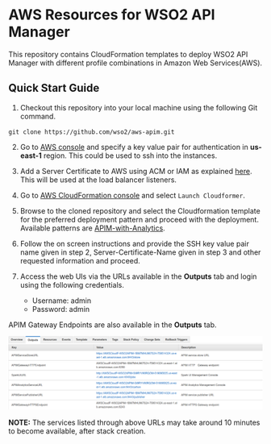 # AWS Resources for WSO2 API Manager

This repository contains CloudFormation templates to deploy WSO2 API Manager with different profile combinations in Amazon Web Services(AWS).

## Quick Start Guide

1. Checkout this repository into your local machine using the following Git command.
```
git clone https://github.com/wso2/aws-apim.git
```

2. Go to [AWS console](https://console.aws.amazon.com/ec2/v2/home#KeyPairs:sort=keyName) and specify a key value pair for authentication in **us-east-1** region. This could be used to ssh into the instances.

3. Add a Server Certificate to AWS using ACM or IAM as explained [here](https://docs.aws.amazon.com/IAM/latest/UserGuide/id_credentials_server-certs.html). This will be used at the load balancer listeners.

4. Go to [AWS CloudFormation console](https://console.aws.amazon.com/cloudformation/home) and select ``Launch Cloudformer``.

5. Browse to the cloned repository and select the Cloudformation template for the preferred deployment pattern and proceed with the deployment.
    <br> Available patterns are [APIM-with-Analytics](https://github.com/wso2/aws-apim/tree/master/APIM-with-Analytics).
6. Follow the on screen instructions and provide the SSH key value pair name given in step 2, Server-Certificate-Name given in step 3 and other requested information and proceed.

7. Access the web UIs via the URLs available in the **Outputs** tab and login using the following credentials.
   * Username: admin <br>
   * Password: admin

APIM Gateway Endpoints are also available in the **Outputs** tab.

![Successful stack](APIM-with-Analytics/images/output.png)

**NOTE:** The services listed through above URLs may take around 10 minutes to become available, after stack creation.
